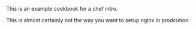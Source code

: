 This is an example cookbook for a chef intro.

This is almost certainly not the way you want to setup nginx in prodcution.
